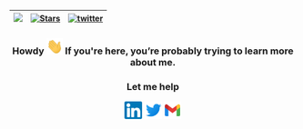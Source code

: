 <div align="center">

| [![](https://komarev.com/ghpvc/?username=Freddy10035&color=green)](#) | [![Stars](https://img.shields.io/github/stars/freddy10035?label=Profile%20Stars&logo=Profile%20stars&logoColor=b)](#) | [![twitter](https://img.shields.io/twitter/follow/masterdroyd_?label=followers&logo=twitter&color=%23007ec6&style=plastic)](https://twitter.com/masterdroyd_) |
| --------------------------------------------------------------------------------- | --------------------------------------------------------------------------------------------------------------------- | ------------------------------------------------------------------------------------------------------------------------------------------------------------- |



<h3 align="center"> Howdy <img src="img/hello.gif" width="29"> If you're here, you’re probably trying to learn more about me.</h3>
<div align="center">
<h3> Let me help</h3>
  <a target="_blank" rel="noopener noreferrer" href="https://www.linkedin.com/in/fredrick-ochieng-505592156/"><img align="center"      src="img/linkedin.svg" alt="Fredrick | LinkedIn" width="31px"/></a>
  <a target="_blank" rel="noopener noreferrer" href="https://twitter.com/masterdroyd_"><img align="center" src="img/twitter.svg" alt="Rose | Twitter" width="31px"/></a>
  <a target="_blank" rel="noopener noreferrer" href="mailto:flaughters@gmail.com:"><img align="center" src="img/icons8-gmail.svg" alt="Rose | Mail" width="31px"/></a>
</div>

<div>
<!-- <h2 align="left" padding-left="45px" >Work in progress 🔭 </h2>

- I'm currently learning Flutter and Dart!😊
- An open-source enthusiast!🔣
- Ask me about anything(I am happy to help) 💬 -->

<!-- <h2 align="left">Stats 📈 </h2>
<p align="left">
<img width="380px" align="left" src="https://github-readme-streak-stats.herokuapp.com/?user=codemuse-io&show_icons=true&hide_border=true&&count_private=true&include_all_commits=true&theme=dark&stroke=0000&background=0D1117" />
</p>
</div> -->

